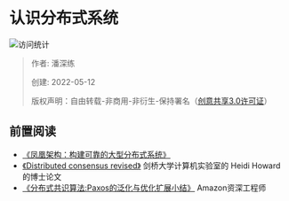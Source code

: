 # 认识分布式系统

![访问统计](https://visitor-badge.glitch.me/badge?page_id=senlypan.qa.07-distributed-system-about&left_color=blue&right_color=red)

> 作者: 潘深练
>
> 创建: 2022-05-12
>
> 版权声明：自由转载-非商用-非衍生-保持署名（[创意共享3.0许可证](https://creativecommons.org/licenses/by-nc-nd/3.0/deed.zh)）


## 前置阅读

- [《凤凰架构：构建可靠的大型分布式系统》](https://icyfenix.cn/)
- [《Distributed consensus revised》](http://www.istrsjournal.org/wp-content/uploads/2018/06/Designing_Distributed_Systems.pdf) 剑桥大学计算机实验室的 Heidi Howard 的博士论文
- [《分布式共识算法:Paxos的泛化与优化扩展小结》](https://zhuanlan.zhihu.com/p/96189481) Amazon资深工程师

 
